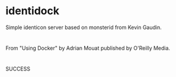 identidock
==========
Simple identicon server based on monsterid from Kevin Gaudin.
#
From "Using Docker" by Adrian Mouat published by O'Reilly Media.
#
SUCCESS